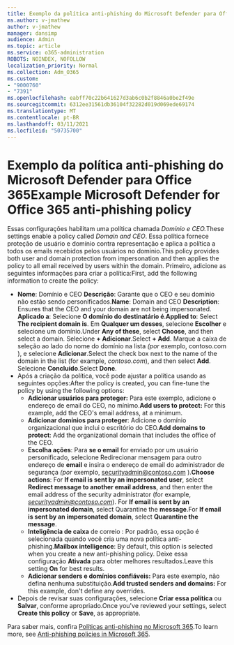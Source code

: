 ```yaml
---
title: Exemplo da política anti-phishing do Microsoft Defender para Office 365
ms.author: v-jmathew
author: v-jmathew
manager: dansimp
audience: Admin
ms.topic: article
ms.service: o365-administration
ROBOTS: NOINDEX, NOFOLLOW
localization_priority: Normal
ms.collection: Adm_O365
ms.custom:
- "9000760"
- "7391"
ms.openlocfilehash: eabff70c22b641627d3ab6c0b2f8846a0be2f49e
ms.sourcegitcommit: 6312ee31561db36104f32282d019d069ede69174
ms.translationtype: MT
ms.contentlocale: pt-BR
ms.lasthandoff: 03/11/2021
ms.locfileid: "50735700"
---
```

# <a name="example-microsoft-defender-for-office-365-anti-phishing-policy"></a><span data-ttu-id="fc4aa-102">Exemplo da política anti-phishing do Microsoft Defender para Office 365</span><span class="sxs-lookup"><span data-stu-id="fc4aa-102">Example Microsoft Defender for Office 365 anti-phishing policy</span></span>

<span data-ttu-id="fc4aa-103">Essas configurações habilitam uma política chamada *Domínio e CEO.*</span><span class="sxs-lookup"><span data-stu-id="fc4aa-103">These settings enable a policy called *Domain and CEO*.</span></span> <span data-ttu-id="fc4aa-104">Essa política fornece proteção de usuário e domínio contra representação e aplica a política a todos os emails recebidos pelos usuários no domínio.</span><span class="sxs-lookup"><span data-stu-id="fc4aa-104">This policy provides both user and domain protection from impersonation and then applies the policy to all email received by users within the domain.</span></span> <span data-ttu-id="fc4aa-105">Primeiro, adicione as seguintes informações para criar a política:</span><span class="sxs-lookup"><span data-stu-id="fc4aa-105">First, add the following information to create the policy:</span></span>

- <span data-ttu-id="fc4aa-106">**Nome**: Domínio e CEO **Descrição**: Garante que o CEO e seu domínio não estão sendo personificados.</span><span class="sxs-lookup"><span data-stu-id="fc4aa-106">**Name**: Domain and CEO **Description**: Ensures that the CEO and your domain are not being impersonated.</span></span>
  <span data-ttu-id="fc4aa-107">**Aplicado a**: Selecione **O domínio do destinatário é**.</span><span class="sxs-lookup"><span data-stu-id="fc4aa-107">**Applied to**: Select **The recipient domain is**.</span></span> <span data-ttu-id="fc4aa-108">Em **Qualquer um desses**, selecione **Escolher** e selecione um domínio.</span><span class="sxs-lookup"><span data-stu-id="fc4aa-108">Under **Any of these**, select **Choose**, and then select a domain.</span></span> <span data-ttu-id="fc4aa-109">Selecione **+ Adicionar**.</span><span class="sxs-lookup"><span data-stu-id="fc4aa-109">Select **+ Add**.</span></span> <span data-ttu-id="fc4aa-110">Marque a caixa de seleção ao lado do nome do domínio na lista *(por* exemplo, contoso.com ), e selecione **Adicionar**.</span><span class="sxs-lookup"><span data-stu-id="fc4aa-110">Select the check box next to the name of the domain in the list (for example, *contoso.com*), and then select **Add**.</span></span> <span data-ttu-id="fc4aa-111">Selecione **Concluído**.</span><span class="sxs-lookup"><span data-stu-id="fc4aa-111">Select **Done**.</span></span>
- <span data-ttu-id="fc4aa-112">Após a criação da política, você pode ajustar a política usando as seguintes opções:</span><span class="sxs-lookup"><span data-stu-id="fc4aa-112">After the policy is created, you can fine-tune the policy by using the following options:</span></span>
  - <span data-ttu-id="fc4aa-113">**Adicionar usuários para proteger:** Para este exemplo, adicione o endereço de email do CEO, no mínimo.</span><span class="sxs-lookup"><span data-stu-id="fc4aa-113">**Add users to protect:** For this example, add the CEO's email address, at a minimum.</span></span>
  - <span data-ttu-id="fc4aa-114">**Adicionar domínios para proteger**: Adicione o domínio organizacional que inclui o escritório do CEO.</span><span class="sxs-lookup"><span data-stu-id="fc4aa-114">**Add domains to protect**: Add the organizational domain that includes the office of the CEO.</span></span>
  - <span data-ttu-id="fc4aa-115">**Escolha ações**: Para **se o email** for enviado por um usuário personificado, selecione Redirecionar mensagem para outro endereço de **email** e insira o endereço de email do administrador de segurança *(por* exemplo, securityadmin@contoso.com ).</span><span class="sxs-lookup"><span data-stu-id="fc4aa-115">**Choose actions**: For **If email is sent by an impersonated user**, select **Redirect message to another email address**, and then enter the email address of the security administrator (for example, *securityadmin@contoso.com*).</span></span> <span data-ttu-id="fc4aa-116">For **If email is sent by an impersonated domain**, select Quarantine the **message**.</span><span class="sxs-lookup"><span data-stu-id="fc4aa-116">For **If email is sent by an impersonated domain**, select **Quarantine the message**.</span></span>
  - <span data-ttu-id="fc4aa-117">**Inteligência de caixa** de correio : Por padrão, essa opção é selecionada quando você cria uma nova política anti-phishing.</span><span class="sxs-lookup"><span data-stu-id="fc4aa-117">**Mailbox intelligence**: By default, this option is selected when you create a new anti-phishing policy.</span></span> <span data-ttu-id="fc4aa-118">Deixe essa configuração **Ativada** para obter melhores resultados.</span><span class="sxs-lookup"><span data-stu-id="fc4aa-118">Leave this setting **On** for best results.</span></span>
  - <span data-ttu-id="fc4aa-119">**Adicionar senders e domínios confiáveis:** Para este exemplo, não defina nenhuma substituição.</span><span class="sxs-lookup"><span data-stu-id="fc4aa-119">**Add trusted senders and domains:** For this example, don't define any overrides.</span></span>
- <span data-ttu-id="fc4aa-120">Depois de revisar suas configurações, selecione **Criar essa política** ou **Salvar**, conforme apropriado.</span><span class="sxs-lookup"><span data-stu-id="fc4aa-120">Once you've reviewed your settings, select **Create this policy** or **Save**, as appropriate.</span></span>

<span data-ttu-id="fc4aa-121">Para saber mais, confira [Políticas anti-phishing no Microsoft 365](https://go.microsoft.com/fwlink/?linkid=2092235).</span><span class="sxs-lookup"><span data-stu-id="fc4aa-121">To learn more, see [Anti-phishing policies in Microsoft 365](https://go.microsoft.com/fwlink/?linkid=2092235).</span></span>
